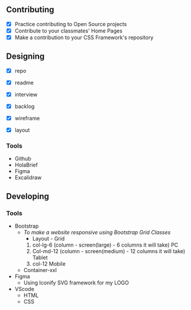 ## Contributing

- [x] Practice contributing to Open Source projects
- [x] Contribute to your classmates' Home Pages
- [x] Make a contribution to your CSS Framework's repository

## Designing

- [x] repo

- [x] readme

- [x] interview

- [x] backlog

- [x] wireframe

- [x] layout

### Tools

- Github
- HolaBrief
- Figma
- Excalidraw

## Developing

### Tools

- Bootstrap
  - _To make a website responsive using Bootstrap Grid Classes_
    - Layout - Grid
    1. col-lg-6 (column - screen(large) - 6 columns it will take) PC
    2. Col-md-12 (column - screen(medium) - 12 columns it will take) Tablet
    3. col-12 Mobile
  - Container-xxl
- Figma
  - Using Iconify SVG framework for my LOGO
    <script src="https://code.iconify.design/1/1.0.6/iconify.min.js"></script>
    <span class="iconify" data-inline="false" data-icon="bx:bxl-ok-ru" style="color: #07393c; font-size: 60px;"></span>
- VScode
  - HTML
  - CSS
